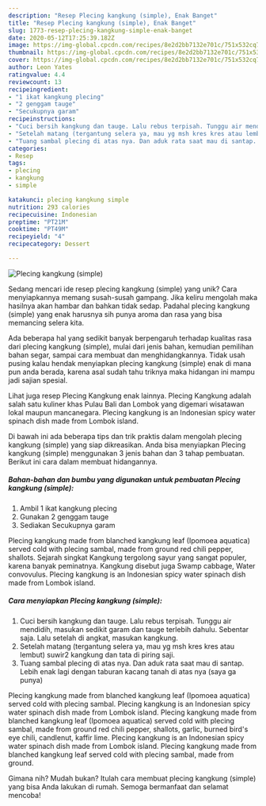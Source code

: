 ```yaml
---
description: "Resep Plecing kangkung (simple), Enak Banget"
title: "Resep Plecing kangkung (simple), Enak Banget"
slug: 1773-resep-plecing-kangkung-simple-enak-banget
date: 2020-05-12T17:25:39.182Z
image: https://img-global.cpcdn.com/recipes/8e2d2bb7132e701c/751x532cq70/plecing-kangkung-simple-foto-resep-utama.jpg
thumbnail: https://img-global.cpcdn.com/recipes/8e2d2bb7132e701c/751x532cq70/plecing-kangkung-simple-foto-resep-utama.jpg
cover: https://img-global.cpcdn.com/recipes/8e2d2bb7132e701c/751x532cq70/plecing-kangkung-simple-foto-resep-utama.jpg
author: Leon Yates
ratingvalue: 4.4
reviewcount: 13
recipeingredient:
- "1 ikat kangkung plecing"
- "2 genggam tauge"
- "Secukupnya garam"
recipeinstructions:
- "Cuci bersih kangkung dan tauge. Lalu rebus terpisah. Tunggu air mendidih, masukan sedikit garam dan tauge terlebih dahulu. Sebentar saja. Lalu setelah di angkat, masukan kangkung."
- "Setelah matang (tergantung selera ya, mau yg msh kres kres atau lembut) suwir2 kangkung dan tata di piring saji."
- "Tuang sambal plecing di atas nya. Dan aduk rata saat mau di santap. Lebih enak lagi dengan taburan kacang tanah di atas nya (saya ga punya)"
categories:
- Resep
tags:
- plecing
- kangkung
- simple

katakunci: plecing kangkung simple 
nutrition: 293 calories
recipecuisine: Indonesian
preptime: "PT21M"
cooktime: "PT49M"
recipeyield: "4"
recipecategory: Dessert

---
```



![Plecing kangkung (simple)](https://img-global.cpcdn.com/recipes/8e2d2bb7132e701c/751x532cq70/plecing-kangkung-simple-foto-resep-utama.jpg)

Sedang mencari ide resep plecing kangkung (simple) yang unik? Cara menyiapkannya memang susah-susah gampang. Jika keliru mengolah maka hasilnya akan hambar dan bahkan tidak sedap. Padahal plecing kangkung (simple) yang enak harusnya sih punya aroma dan rasa yang bisa memancing selera kita.

Ada beberapa hal yang sedikit banyak berpengaruh terhadap kualitas rasa dari plecing kangkung (simple), mulai dari jenis bahan, kemudian pemilihan bahan segar, sampai cara membuat dan menghidangkannya. Tidak usah pusing kalau hendak menyiapkan plecing kangkung (simple) enak di mana pun anda berada, karena asal sudah tahu triknya maka hidangan ini mampu jadi sajian spesial.

Lihat juga resep Plecing Kangkung enak lainnya. Plecing Kangkung adalah salah satu kuliner khas Pulau Bali dan Lombok yang digemari wisatawan lokal maupun mancanegara. Plecing kangkung is an Indonesian spicy water spinach dish made from Lombok island.


Di bawah ini ada beberapa tips dan trik praktis dalam mengolah plecing kangkung (simple) yang siap dikreasikan. Anda bisa menyiapkan Plecing kangkung (simple) menggunakan 3 jenis bahan dan 3 tahap pembuatan. Berikut ini cara dalam membuat hidangannya.

<!--inarticleads1-->

##### Bahan-bahan dan bumbu yang digunakan untuk pembuatan Plecing kangkung (simple):

1. Ambil 1 ikat kangkung plecing
1. Gunakan 2 genggam tauge
1. Sediakan Secukupnya garam


Plecing kangkung made from blanched kangkung leaf (Ipomoea aquatica) served cold with plecing sambal, made from ground red chili pepper, shallots. Sejarah singkat Kangkung tergolong sayur yang sangat populer, karena banyak peminatnya. Kangkung disebut juga Swamp cabbage, Water convovulus. Plecing kangkung is an Indonesian spicy water spinach dish made from Lombok island. 

<!--inarticleads2-->

##### Cara menyiapkan Plecing kangkung (simple):

1. Cuci bersih kangkung dan tauge. Lalu rebus terpisah. Tunggu air mendidih, masukan sedikit garam dan tauge terlebih dahulu. Sebentar saja. Lalu setelah di angkat, masukan kangkung.
1. Setelah matang (tergantung selera ya, mau yg msh kres kres atau lembut) suwir2 kangkung dan tata di piring saji.
1. Tuang sambal plecing di atas nya. Dan aduk rata saat mau di santap. Lebih enak lagi dengan taburan kacang tanah di atas nya (saya ga punya)


Plecing kangkung made from blanched kangkung leaf (Ipomoea aquatica) served cold with plecing sambal. Plecing kangkung is an Indonesian spicy water spinach dish made from Lombok island. Plecing kangkung made from blanched kangkung leaf (Ipomoea aquatica) served cold with plecing sambal, made from ground red chili pepper, shallots, garlic, burned bird&#39;s eye chili, candlenut, kaffir lime. Plecing kangkung is an Indonesian spicy water spinach dish made from Lombok island. Plecing kangkung made from blanched kangkung leaf served cold with plecing sambal, made from ground. 

Gimana nih? Mudah bukan? Itulah cara membuat plecing kangkung (simple) yang bisa Anda lakukan di rumah. Semoga bermanfaat dan selamat mencoba!
